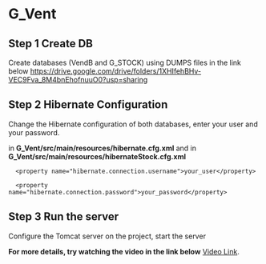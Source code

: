 # G_Vent
## Step 1 Create DB
Create databases (VendB and G_STOCK) using DUMPS files in the link below https://drive.google.com/drive/folders/1XHIfehBHv-VEC9Fva_8M4bnEhofnuuO0?usp=sharing

## Step 2 Hibernate Configuration
Change the Hibernate configuration of both databases, enter your user and your password.

in **G_Vent/src/main/resources/hibernate.cfg.xml** and in **G_Vent/src/main/resources/hibernateStock.cfg.xml**
```
  <property name="hibernate.connection.username">your_user</property>
  
  <property name="hibernate.connection.password">your_password</property>
  ```
## Step 3 Run the server 
Configure the Tomcat server on the project, start the server

**For more details, try watching the video in the link below** 
[Video Link](https://drive.google.com/file/d/1Hf20oK--rmuCD4l9nUS1kk-z_VMCWQnV/view?usp=sharing).
